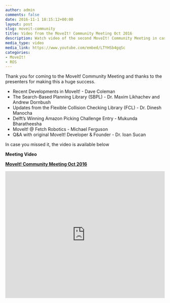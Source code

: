 ```yaml
---
author: admin
comments: false
date: 2016-11-1 18:15:12+00:00
layout: post
slug: moveit-community
title: Video from the MoveIt! Community Meeting Oct 2016
description: Watch video of the second MoveIt! Community Meeting in case you missed it.
media_type: video
media_link: https://www.youtube.com/embed/LTYHSb4gqSc
categories:
- MoveIt!
- ROS
---
```


Thank you for coming to the MoveIt! Community Meeting and thanks to the presenters for making this a huge success.

* Recent Developments in MoveIt! - Dave Coleman
* The Search-Based Planning Library (SBPL) - Dr. Maxim Likhachev and Andrew Dornbush
* Updates from the Flexible Collision Checking Library (FCL) - Dr. Dinesh Manocha
* Delft’s Winning Amazon Picking Challenge Entry - Mukunda Bharatheesha
* MoveIt! @ Fetch Robotics - Michael Ferguson
* Q&amp;A with original MoveIt! Developer & Founder - Dr. Ioan Sucan

In case you missed it, the video is available below

**Meeting Video**

**[MoveIt! Community Meeting Oct 2016](https://youtu.be/LTYHSb4gqSc)**

<iframe width="100%" height="400" src="https://www.youtube.com/embed/LTYHSb4gqSc" frameborder="0" allowfullscreen></iframe>
